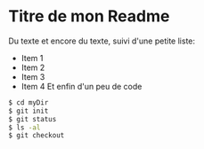 # Titre de mon Readme
Du texte et encore du texte, suivi d'une petite liste:
 - Item 1
 - Item 2
 - Item 3
 - Item 4
Et enfin d'un peu de code
```sh
$ cd myDir
$ git init
$ git status
$ ls -al
$ git checkout
```

